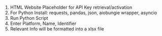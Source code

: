 1. HTML Website Placeholder for API Key retrieval/activation
2. For Python Install: requests, pandas, json, aiobungie wrapper, asyncio
3. Run Python Script
4. Enter Platform, Name, Identifier
5. Relevant Info will be formatted into a xlsx file

